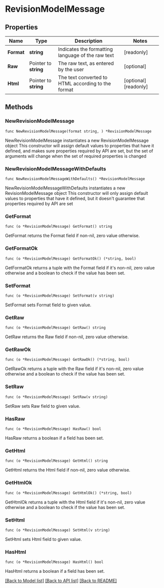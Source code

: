 # RevisionModelMessage

## Properties

Name | Type | Description | Notes
------------ | ------------- | ------------- | -------------
**Format** | **string** | Indicates the formatting language of the raw text | [readonly] 
**Raw** | Pointer to **string** | The raw text, as entered by the user | [optional] 
**Html** | Pointer to **string** | The text converted to HTML according to the format | [optional] [readonly] 

## Methods

### NewRevisionModelMessage

`func NewRevisionModelMessage(format string, ) *RevisionModelMessage`

NewRevisionModelMessage instantiates a new RevisionModelMessage object
This constructor will assign default values to properties that have it defined,
and makes sure properties required by API are set, but the set of arguments
will change when the set of required properties is changed

### NewRevisionModelMessageWithDefaults

`func NewRevisionModelMessageWithDefaults() *RevisionModelMessage`

NewRevisionModelMessageWithDefaults instantiates a new RevisionModelMessage object
This constructor will only assign default values to properties that have it defined,
but it doesn't guarantee that properties required by API are set

### GetFormat

`func (o *RevisionModelMessage) GetFormat() string`

GetFormat returns the Format field if non-nil, zero value otherwise.

### GetFormatOk

`func (o *RevisionModelMessage) GetFormatOk() (*string, bool)`

GetFormatOk returns a tuple with the Format field if it's non-nil, zero value otherwise
and a boolean to check if the value has been set.

### SetFormat

`func (o *RevisionModelMessage) SetFormat(v string)`

SetFormat sets Format field to given value.


### GetRaw

`func (o *RevisionModelMessage) GetRaw() string`

GetRaw returns the Raw field if non-nil, zero value otherwise.

### GetRawOk

`func (o *RevisionModelMessage) GetRawOk() (*string, bool)`

GetRawOk returns a tuple with the Raw field if it's non-nil, zero value otherwise
and a boolean to check if the value has been set.

### SetRaw

`func (o *RevisionModelMessage) SetRaw(v string)`

SetRaw sets Raw field to given value.

### HasRaw

`func (o *RevisionModelMessage) HasRaw() bool`

HasRaw returns a boolean if a field has been set.

### GetHtml

`func (o *RevisionModelMessage) GetHtml() string`

GetHtml returns the Html field if non-nil, zero value otherwise.

### GetHtmlOk

`func (o *RevisionModelMessage) GetHtmlOk() (*string, bool)`

GetHtmlOk returns a tuple with the Html field if it's non-nil, zero value otherwise
and a boolean to check if the value has been set.

### SetHtml

`func (o *RevisionModelMessage) SetHtml(v string)`

SetHtml sets Html field to given value.

### HasHtml

`func (o *RevisionModelMessage) HasHtml() bool`

HasHtml returns a boolean if a field has been set.


[[Back to Model list]](../README.md#documentation-for-models) [[Back to API list]](../README.md#documentation-for-api-endpoints) [[Back to README]](../README.md)



